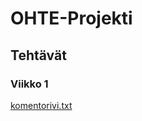 # OHTE-Projekti

## Tehtävät

### Viikko 1

[komentorivi.txt](https://github.com/AtteMa/Ohte-projekti/blob/master/laskarit/viikko1/komentorivi.txt)
